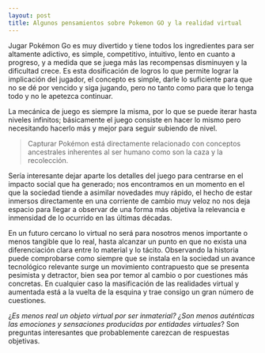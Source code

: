 ```yaml
---
layout: post
title: Algunos pensamientos sobre Pokemon GO y la realidad virtual
---
```


Jugar Pokémon Go es muy divertido y tiene todos los ingredientes para ser altamente adictivo, es simple, competitivo, intuitivo, lento en cuanto a progreso, y a medida que se juega más las recompensas disminuyen y la dificultad crece. Es esta dosificación de logros lo que permite lograr la implicación del jugador, el concepto es simple, darle lo suficiente para que no se dé por vencido y siga jugando, pero no tanto como para que lo tenga todo y no le apetezca continuar.

La mecánica de juego es siempre la misma, por lo que se puede iterar hasta niveles infinitos; básicamente el juego consiste en hacer lo mismo pero necesitando hacerlo más y mejor para seguir subiendo de nivel.

> Capturar Pokémon está directamente relacionado con conceptos ancestrales inherentes al ser humano como son la caza y la recolección.

Sería interesante dejar aparte los detalles del juego para centrarse en el impacto social que ha generado; nos encontramos en un momento en el que la sociedad tiende a asimilar novedades muy rápido, el hecho de estar inmersos directamente en una corriente de cambio muy veloz no nos deja espacio para llegar a observar de una forma más objetiva la relevancia e inmensidad de lo ocurrido en las últimas décadas.

En un futuro cercano lo virtual no será para nosotros menos importante o menos tangible que lo real, hasta alcanzar un punto en que no exista una diferenciación clara entre lo material y lo tácito. Observando la historia puede comprobarse como siempre que se instala en la sociedad un avance tecnológico relevante surge un movimiento contrapuesto que se presenta pesimista y detractor, bien sea por temor al cambio o por cuestiones más concretas. En cualquier caso la masificación de las realidades virtual y aumentada está a la vuelta de la esquina y trae consigo un gran número de cuestiones.

¿*Es menos real un objeto virtual por ser inmaterial? ¿Son menos auténticas las emociones y sensaciones producidas por entidades virtuales*? Son preguntas interesantes que probablemente carezcan de respuestas objetivas.
